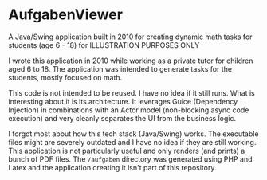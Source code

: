 # AufgabenViewer

A Java/Swing application built in 2010 for creating dynamic math tasks for students (age 6 - 18) for ILLUSTRATION PURPOSES ONLY

I wrote this application in 2010 while working as a private tutor for children aged 6 to 18. The application was intended to generate tasks for the students, mostly focused on math.

This code is not intended to be reused. I have no idea if it still runs.
What is interesting about it is its architecture. It leverages Guice (Dependency Injection) in combinations with an Actor model (non-blocking async code execution) and very cleanly separates the UI from the business logic.

I forgot most about how this tech stack (Java/Swing) works. The executable files might are severely outdated and I have no idea if they are still working.
This application is not particularly useful and only renders (and prints) a bunch of PDF files. The `/aufgaben` directory was generated using PHP and Latex and the application creating it isn't part of this repository.
